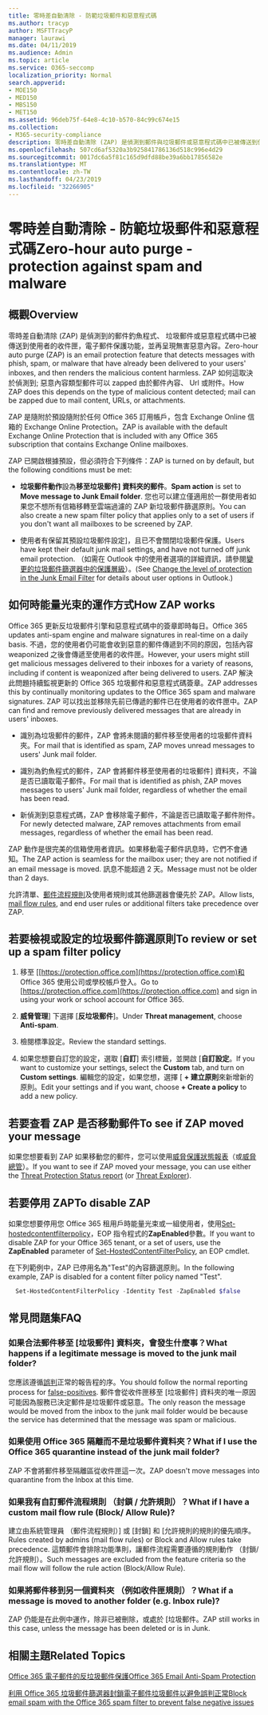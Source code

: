 ```yaml
---
title: 零時差自動清除 - 防範垃圾郵件和惡意程式碼
ms.author: tracyp
author: MSFTTracyP
manager: laurawi
ms.date: 04/11/2019
ms.audience: Admin
ms.topic: article
ms.service: O365-seccomp
localization_priority: Normal
search.appverid:
- MOE150
- MED150
- MBS150
- MET150
ms.assetid: 96deb75f-64e8-4c10-b570-84c99c674e15
ms.collection:
- M365-security-compliance
description: 零時差自動清除 (ZAP) 是偵測到郵件與垃圾郵件或惡意程式碼中已被傳送到使用者的收件匣，電子郵件保護功能，並再呈現無害惡意內容。 如何 ZAP 執行此動作，則偵測到的惡意內容類型而定。
ms.openlocfilehash: 507cd6af5320a3b925841786136d518c996e4d29
ms.sourcegitcommit: 0017dc6a5f81c165d9dfd88be39a6bb17856582e
ms.translationtype: MT
ms.contentlocale: zh-TW
ms.lasthandoff: 04/23/2019
ms.locfileid: "32266905"
---
```

# <a name="zero-hour-auto-purge---protection-against-spam-and-malware"></a><span data-ttu-id="00320-104">零時差自動清除 - 防範垃圾郵件和惡意程式碼</span><span class="sxs-lookup"><span data-stu-id="00320-104">Zero-hour auto purge - protection against spam and malware</span></span>

## <a name="overview"></a><span data-ttu-id="00320-105">概觀</span><span class="sxs-lookup"><span data-stu-id="00320-105">Overview</span></span>

<span data-ttu-id="00320-106">零時差自動清除 (ZAP) 是偵測到的郵件釣魚程式、 垃圾郵件或惡意程式碼中已被傳送到使用者的收件匣，電子郵件保護功能，並再呈現無害惡意內容。</span><span class="sxs-lookup"><span data-stu-id="00320-106">Zero-hour auto purge (ZAP) is an email protection feature that detects messages with phish, spam, or malware that have already been delivered to your users' inboxes, and then renders the malicious content harmless.</span></span> <span data-ttu-id="00320-107">ZAP 如何這取決於偵測到; 惡意內容類型郵件可以 zapped 由於郵件內容、 Url 或附件。</span><span class="sxs-lookup"><span data-stu-id="00320-107">How ZAP does this depends on the type of malicious content detected; mail can be zapped due to mail content, URLs, or attachments.</span></span>
  
<span data-ttu-id="00320-108">ZAP 是隨附於預設隨附於任何 Office 365 訂用帳戶，包含 Exchange Online 信箱的 Exchange Online Protection。</span><span class="sxs-lookup"><span data-stu-id="00320-108">ZAP is available with the default Exchange Online Protection that is included with any Office 365 subscription that contains Exchange Online mailboxes.</span></span>

<span data-ttu-id="00320-109">ZAP 已開啟根據預設，但必須符合下列條件：</span><span class="sxs-lookup"><span data-stu-id="00320-109">ZAP is turned on by default, but the following conditions must be met:</span></span>
  
- <span data-ttu-id="00320-110">**垃圾郵件動作**設為**移至垃圾郵件] 資料夾的郵件**。</span><span class="sxs-lookup"><span data-stu-id="00320-110">**Spam action** is set to **Move message to Junk Email folder**.</span></span> <span data-ttu-id="00320-111">您也可以建立僅適用於一群使用者如果您不想所有信箱移轉至雲端過濾的 ZAP 新垃圾郵件篩選原則。</span><span class="sxs-lookup"><span data-stu-id="00320-111">You can also create a new spam filter policy that applies only to a set of users if you don't want all mailboxes to be screened by ZAP.</span></span>

- <span data-ttu-id="00320-112">使用者有保留其預設垃圾郵件設定]，且已不會關閉垃圾郵件保護。</span><span class="sxs-lookup"><span data-stu-id="00320-112">Users have kept their default junk mail settings, and have not turned off junk email protection.</span></span> <span data-ttu-id="00320-113">（如需在 Outlook 中的使用者選項的詳細資訊，請參閱[變更的垃圾郵件篩選器中的保護層級](https://support.office.com/article/change-the-level-of-protection-in-the-junk-email-filter-e89c12d8-9d61-4320-8c57-d982c8d52f6b)）。</span><span class="sxs-lookup"><span data-stu-id="00320-113">(See [Change the level of protection in the Junk Email Filter](https://support.office.com/article/change-the-level-of-protection-in-the-junk-email-filter-e89c12d8-9d61-4320-8c57-d982c8d52f6b) for details about user options in Outlook.)</span></span> 
  
## <a name="how-zap-works"></a><span data-ttu-id="00320-114">如何時能量光束的運作方式</span><span class="sxs-lookup"><span data-stu-id="00320-114">How ZAP works</span></span>

<span data-ttu-id="00320-115">Office 365 更新反垃圾郵件引擎和惡意程式碼中的簽章即時每日。</span><span class="sxs-lookup"><span data-stu-id="00320-115">Office 365 updates anti-spam engine and malware signatures in real-time on a daily basis.</span></span> <span data-ttu-id="00320-116">不過，您的使用者仍可能會收到惡意的郵件傳遞到不同的原因，包括內容 weaponized 之後會傳遞至使用者的收件匣。</span><span class="sxs-lookup"><span data-stu-id="00320-116">However, your users might still get malicious messages delivered to their inboxes for a variety of reasons, including if content is weaponized after being delivered to users.</span></span> <span data-ttu-id="00320-117">ZAP 解決此問題持續監視更新的 Office 365 垃圾郵件和惡意程式碼簽章。</span><span class="sxs-lookup"><span data-stu-id="00320-117">ZAP addresses this by continually monitoring updates to the Office 365 spam and malware signatures.</span></span> <span data-ttu-id="00320-118">ZAP 可以找出並移除先前已傳遞的郵件已在使用者的收件匣中。</span><span class="sxs-lookup"><span data-stu-id="00320-118">ZAP can find and remove previously delivered messages that are already in users' inboxes.</span></span>

- <span data-ttu-id="00320-119">識別為垃圾郵件的郵件，ZAP 會將未閱讀的郵件移至使用者的垃圾郵件資料夾。</span><span class="sxs-lookup"><span data-stu-id="00320-119">For mail that is identified as spam, ZAP moves unread messages to users' Junk mail folder.</span></span>

- <span data-ttu-id="00320-120">識別為釣魚程式的郵件，ZAP 會將郵件移至使用者的垃圾郵件] 資料夾，不論是否已讀取電子郵件。</span><span class="sxs-lookup"><span data-stu-id="00320-120">For mail that is identified as phish, ZAP moves messages to users' Junk mail folder, regardless of whether the email has been read.</span></span>

- <span data-ttu-id="00320-121">新偵測到惡意程式碼，ZAP 會移除電子郵件，不論是否已讀取電子郵件附件。</span><span class="sxs-lookup"><span data-stu-id="00320-121">For newly detected malware, ZAP removes attachments from email messages, regardless of whether the email has been read.</span></span>
  
<span data-ttu-id="00320-122">ZAP 動作是很完美的信箱使用者資訊。如果移動電子郵件訊息時，它們不會通知。</span><span class="sxs-lookup"><span data-stu-id="00320-122">The ZAP action is seamless for the mailbox user; they are not notified if an email message is moved.</span></span> <span data-ttu-id="00320-123">訊息不能超過 2 天。</span><span class="sxs-lookup"><span data-stu-id="00320-123">Message must not be older than 2 days.</span></span>
  
<span data-ttu-id="00320-124">允許清單、[郵件流程規則](https://go.microsoft.com/fwlink/p/?LinkId=722755)及使用者規則或其他篩選器會優先於 ZAP。</span><span class="sxs-lookup"><span data-stu-id="00320-124">Allow lists, [mail flow rules](https://go.microsoft.com/fwlink/p/?LinkId=722755), and end user rules or additional filters take precedence over ZAP.</span></span>
  
## <a name="to-review-or-set-up-a-spam-filter-policy"></a><span data-ttu-id="00320-125">若要檢視或設定的垃圾郵件篩選原則</span><span class="sxs-lookup"><span data-stu-id="00320-125">To review or set up a spam filter policy</span></span>
  
1. <span data-ttu-id="00320-126">移至 [[https://protection.office.com](https://protection.office.com)和 Office 365 使用公司或學校帳戶登入。</span><span class="sxs-lookup"><span data-stu-id="00320-126">Go to [https://protection.office.com](https://protection.office.com) and sign in using your work or school account for Office 365.</span></span>

2. <span data-ttu-id="00320-127">**威脅管理**] 下選擇 [**反垃圾郵件**]。</span><span class="sxs-lookup"><span data-stu-id="00320-127">Under **Threat management**, choose **Anti-spam**.</span></span>

3. <span data-ttu-id="00320-128">檢閱標準設定。</span><span class="sxs-lookup"><span data-stu-id="00320-128">Review the standard settings.</span></span>

4. <span data-ttu-id="00320-129">如果您想要自訂您的設定，選取 [**自訂**] 索引標籤，並開啟 [**自訂設定**。</span><span class="sxs-lookup"><span data-stu-id="00320-129">If you want to customize your settings, select the **Custom** tab, and turn on **Custom settings**.</span></span> <span data-ttu-id="00320-130">編輯您的設定，如果您想，選擇 [ **+ 建立原則**來新增新的原則。</span><span class="sxs-lookup"><span data-stu-id="00320-130">Edit your settings and if you want, choose **+ Create a policy** to add a new policy.</span></span>

## <a name="to-see-if-zap-moved-your-message"></a><span data-ttu-id="00320-131">若要查看 ZAP 是否移動郵件</span><span class="sxs-lookup"><span data-stu-id="00320-131">To see if ZAP moved your message</span></span>

<span data-ttu-id="00320-132">如果您想要看到 ZAP 如果移動您的郵件，您可以使用[威脅保護狀態報表](view-email-security-reports.md#threat-protection-status-report)（或[威脅總管](use-explorer-in-security-and-compliance.md)）。</span><span class="sxs-lookup"><span data-stu-id="00320-132">If you want to see if ZAP moved your message, you can use either the [Threat Protection Status report](view-email-security-reports.md#threat-protection-status-report) (or [Threat Explorer](use-explorer-in-security-and-compliance.md)).</span></span>

## <a name="to-disable-zap"></a><span data-ttu-id="00320-133">若要停用 ZAP</span><span class="sxs-lookup"><span data-stu-id="00320-133">To disable ZAP</span></span>
  
<span data-ttu-id="00320-134">如果您想要停用您 Office 365 租用戶時能量光束或一組使用者，使用[Set-hostedcontentfilterpolicy](https://go.microsoft.com/fwlink/p/?LinkId=722758)，EOP 指令程式的**ZapEnabled**參數。</span><span class="sxs-lookup"><span data-stu-id="00320-134">If you want to disable ZAP for your Office 365 tenant, or a set of users, use the **ZapEnabled** parameter of [Set-HostedContentFilterPolicy](https://go.microsoft.com/fwlink/p/?LinkId=722758), an EOP cmdlet.</span></span>

<span data-ttu-id="00320-135">在下列範例中，ZAP 已停用名為"Test"的內容篩選原則。</span><span class="sxs-lookup"><span data-stu-id="00320-135">In the following example, ZAP is disabled for a content filter policy named "Test".</span></span>

```Powershell
  Set-HostedContentFilterPolicy -Identity Test -ZapEnabled $false
```

## <a name="faq"></a><span data-ttu-id="00320-136">常見問題集</span><span class="sxs-lookup"><span data-stu-id="00320-136">FAQ</span></span>

### <a name="what-happens-if-a-legitimate-message-is-moved-to-the-junk-mail-folder"></a><span data-ttu-id="00320-137">如果合法郵件移至 [垃圾郵件] 資料夾，會發生什麼事？</span><span class="sxs-lookup"><span data-stu-id="00320-137">What happens if a legitimate message is moved to the junk mail folder?</span></span>
  
<span data-ttu-id="00320-138">您應該遵循[誤判](prevent-email-from-being-marked-as-spam.md)正常的報告程的序。</span><span class="sxs-lookup"><span data-stu-id="00320-138">You should follow the normal reporting process for [false-positives](prevent-email-from-being-marked-as-spam.md).</span></span> <span data-ttu-id="00320-139">郵件會從收件匣移至 [垃圾郵件] 資料夾的唯一原因可能因為服務已決定郵件是垃圾郵件或惡意。</span><span class="sxs-lookup"><span data-stu-id="00320-139">The only reason the message would be moved from the inbox to the junk mail folder would be because the service has determined that the message was spam or malicious.</span></span>
  
### <a name="what-if-i-use-the-office-365-quarantine-instead-of-the-junk-mail-folder"></a><span data-ttu-id="00320-140">如果使用 Office 365 隔離而不是垃圾郵件資料夾？</span><span class="sxs-lookup"><span data-stu-id="00320-140">What if I use the Office 365 quarantine instead of the junk mail folder?</span></span>
  
<span data-ttu-id="00320-141">ZAP 不會將郵件移至隔離區從收件匣這一次。</span><span class="sxs-lookup"><span data-stu-id="00320-141">ZAP doesn't move messages into quarantine from the Inbox at this time.</span></span>
  
### <a name="what-if-i-have-a-custom-mail-flow-rule-block-allow-rule"></a><span data-ttu-id="00320-142">如果我有自訂郵件流程規則 （封鎖 / 允許規則）？</span><span class="sxs-lookup"><span data-stu-id="00320-142">What if I have a custom mail flow rule (Block/ Allow Rule)?</span></span>
  
<span data-ttu-id="00320-143">建立由系統管理員 （郵件流程規則）] 或 [封鎖] 和 [允許規則的規則的優先順序。</span><span class="sxs-lookup"><span data-stu-id="00320-143">Rules created by admins (mail flow rules) or Block and Allow rules take precedence.</span></span> <span data-ttu-id="00320-144">這類郵件會排除功能準則，讓郵件流程需要遵循的規則動作 （封鎖/允許規則）。</span><span class="sxs-lookup"><span data-stu-id="00320-144">Such messages are excluded from the feature criteria so the mail flow will follow the rule action (Block/Allow Rule).</span></span>

### <a name="what-if-a-message-is-moved-to-another-folder-eg-inbox-rule"></a><span data-ttu-id="00320-145">如果將郵件移到另一個資料夾 （例如收件匣規則）？</span><span class="sxs-lookup"><span data-stu-id="00320-145">What if a message is moved to another folder (e.g. Inbox rule)?</span></span>
<span data-ttu-id="00320-146">ZAP 仍能是在此例中運作，除非已被刪除，或處於 [垃圾郵件。</span><span class="sxs-lookup"><span data-stu-id="00320-146">ZAP still works in this case, unless the message has been deleted or is in Junk.</span></span>

## <a name="related-topics"></a><span data-ttu-id="00320-147">相關主題</span><span class="sxs-lookup"><span data-stu-id="00320-147">Related Topics</span></span>

[<span data-ttu-id="00320-148">Office 365 電子郵件的反垃圾郵件保護</span><span class="sxs-lookup"><span data-stu-id="00320-148">Office 365 Email Anti-Spam Protection</span></span>](anti-spam-protection.md)
  
[<span data-ttu-id="00320-149">利用 Office 365 垃圾郵件篩選器封鎖電子郵件垃圾郵件以避免誤判正常</span><span class="sxs-lookup"><span data-stu-id="00320-149">Block email spam with the Office 365 spam filter to prevent false negative issues</span></span>](reduce-spam-email.md)
